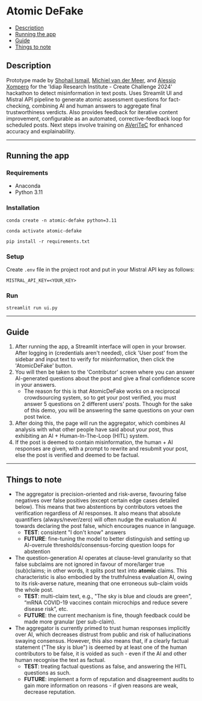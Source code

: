 # Atomic DeFake
   * [Description](#description)
   * [Running the app](#running-the-app)
   * [Guide](#guide)
   * [Things to note](#things-to-note)


## Description
Prototype made by [Shohail Ismail](https://github.com/Shohail-Ismail), [Michiel van der Meer](https://m0re4u.github.io/projects.html), and [Alessio Xompero](https://github.com/kerolex) for the 'Idiap Research Institute - Create Challenge 2024' hackathon to detect misinformation in text posts. Uses Streamlit UI and Mistral API pipeline to generate atomic assessment questions for fact-checking, combining AI and human answers to aggregate final trustworthiness verdicts. Also provides feedback for iterative content improvement, configurable as an automated, corrective-feedback loop for scheduled posts. Next steps involve training on [AVeriTeC](https://arxiv.org/abs/2305.13117) for enhanced accuracy and explainability.

---

## Running the app
### Requirements
* Anaconda
* Python 3.11

### Installation
```
conda create -n atomic-defake python=3.11

conda activate atomic-defake

pip install -r requirements.txt
```

### Setup
Create `.env` file in the project root and put in your Mistral API key as follows:
```
MISTRAL_API_KEY=<YOUR_KEY>
```

### Run
```
streamlit run ui.py
```
---

## Guide 

1) After running the app, a Streamlit interface will open in your browser. After logging in (credentials aren't needed), click 'User post' from the sidebar and input text to verify for misinformation, then click the 'AtomicDeFake' button.
2) You will then be taken to the 'Contributor' screen where you can answer AI-generated questions about the post and give a final confidence score in your answers.
    - The reason for this is that AtomicDeFake works on a reciprocal crowdsourcing system, so to get your post verified, you must answer 5 questions on 2 different users' posts. Though for the sake of this demo, you will be answering the same questions on your own post twice.
3) After doing this, the page will run the aggregator, which combines AI analysis with what other people have said about your post, thus exhibiting an AI + Human-In-The-Loop (HITL) system.
4) If the post is deemed to contain misinformation, the human + AI responses are given, with a prompt to rewrite and resubmit your post, else the post is verified and deemed to be factual.


---


## Things to note

- The aggregator is precision-oriented and risk-averse, favouring false negatives over false positives (except certain edge cases detailed below). This means that two abstentions by contributors vetoes the verification regardless of AI responses. It also means that absolute quantifiers (always/never/zero) will often nudge the evaluation AI towards declaring the post false, which encourages nuance in language.
    - **TEST**: consistent "I don't know" answers
    - **FUTURE**: fine-tuning the model to better distinguish and setting up AI-overrule thresholds/consensus-forcing question loops for abstention
- The question-generation AI operates at clause-level granularity so that false subclaims are not ignored in favour of more/larger true (sub)claims; in other words, it splits post text into **atomic** claims. This characteristic is also embodied by the truthfulness evaluation AI, owing to its risk-averse nature, meaning that one erroneous sub-claim voids the whole post.
    - **TEST**: multi-claim text, e.g., "The sky is blue and clouds are green", “mRNA COVID-19 vaccines contain microchips and reduce severe disease risk”, etc.
    - **FUTURE**: the current mechanism is fine, though feedback could be made more granular (per sub-claim).
- The aggregator is currently primed to trust human responses implicitly over AI, which decreases distrust from public and risk of hallucinations swaying consensus. However, this also means that, if a clearly factual statement ("The sky is blue") is deemed by at least one of the human contributors to be false, it is voided as such - even if the AI and other human recognise the text as factual.
    - **TEST**: treating factual questions as false, and answering the HITL questions as such.
    - **FUTURE**: implement a form of reputation and disagreement audits to gain more information on reasons - if given reasons are weak, decrease reputation.


<!-- yo README, I'm extremely tired and I'm gonna go climb now, later bro -->